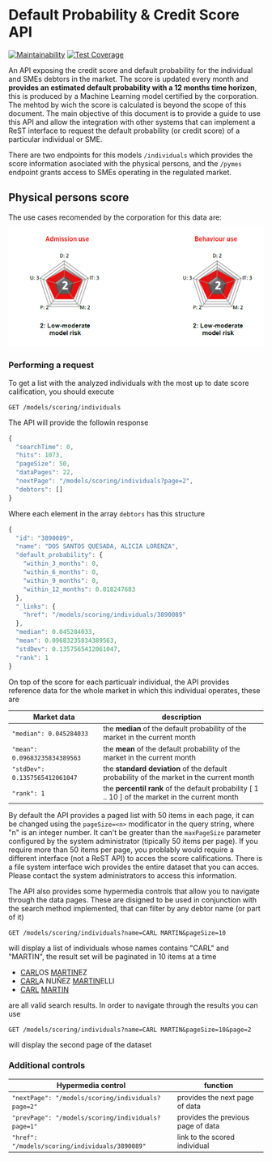 # Default Probability & Credit Score API

[![Maintainability](https://api.codeclimate.com/v1/badges/e74308bdc62b801f3112/maintainability)](https://codeclimate.com/github/Neurus1970/models/maintainability) [![Test Coverage](https://api.codeclimate.com/v1/badges/e74308bdc62b801f3112/test_coverage)](https://codeclimate.com/github/Neurus1970/models/test_coverage)

An API exposing the credit score and default probability for the individual and SMEs debtors in the market.
The score is updated every month and __provides an estimated default probability with a 12 months time horizon__, this is produced by a Machine Learning model certified by the corporation. The mehtod by wich the score is calculated is beyond the scope of this document. The main objective of this document is to provide a guide to use this API and allow the integration with other systems that can implement a ReST interface to request the default probability (or credit score) of a particular individual or SME.

There are two endpoints for this models `/individuals` which provides the score information asociated with the physical persons, and the `/pymes` endpoint grants access to SMEs operating in the regulated market.

## Physical persons score

The use cases recomended by the corporation for this data are:

![individuals model calification](resources/individuals_model_score.png)

### Performing a request

To get a list with the analyzed individuals with the most up to date score calification, you should execute

```http
GET /models/scoring/individuals
```

The API will provide the followin response

```javascript
{
  "searchTime": 0,
  "hits": 1073,
  "pageSize": 50,
  "dataPages": 22,
  "nextPage": "/models/scoring/individuals?page=2",
  "debtors": []
}
```

Where each element in the array `debtors` has this structure

```javascript
{
  "id": "3890089",
  "name": "DOS SANTOS QUESADA, ALICIA LORENZA",
  "default_probability": {
    "within_3_months": 0,
    "within_6_months": 0,
    "within_9_months": 0,
    "within_12_months": 0.018247683
  },
  "_links": {
    "href": "/models/scoring/individuals/3890089"
  },
  "median": 0.045284033,
  "mean": 0.09683235834389563,
  "stdDev": 0.1357565412061047,
  "rank": 1
}
```  

On top of the score for each particualr individual, the API provides reference data for the whole market in which this individual operates, these are

| Market data                    | description                                                                                      |
| ------------------------------ | ------------------------------------------------------------------------------------------------ |
| `"median": 0.045284033`        | the __median__ of the default probability of the market in the current month                     |
| `"mean": 0.09683235834389563`  | the __mean__ of the default probability of the market in the current month                       |
| `"stdDev": 0.1357565412061047` | the __standard deviation__ of the default probability of the market in the current month         |
| `"rank": 1`                    | the __percentil rank__ of the default probability [ 1 .. 10 ] of the market in the current month |

By default the API provides a paged list with 50 items in each page, it can be changed using the `pageSize=<n>` modificator in the query string, where "n" is an integer number. It can't be greater than the `maxPageSize` parameter configured by the system administrator (tipically 50 items per page). If you require more than 50 items per page, you problably would require a different interface (not a ReST API) to acces the score califications. There is a file system interface wich provides the entire dataset that you can acces. Please contact the system administrators to access this information.

The API also provides some hypermedia controls that allow you to navigate through the data pages. These are disigned to be used in conjunction with the search method implemented, that can filter by any debtor name (or part of it)

```http
GET /models/scoring/individuals?name=CARL MARTIN&pageSize=10
```

will display a list of individuals whose names contains "CARL" and "MARTIN", the result set will be paginated in 10 items at a time

* <ins>CARL</ins>OS <ins>MARTIN</ins>EZ
* <ins>CARL</ins>A NUÑEZ <ins>MARTIN</ins>ELLI
* <ins>CARL</ins> <ins>MARTIN</ins>

are all valid search results. In order to navigate through the results you can use

```http
GET /models/scoring/individuals?name=CARL MARTIN&pageSize=10&page=2
```

will display the second page of the dataset

### Additional controls

| Hypermedia control                                  | function                            |
| --------------------------------------------------- | ----------------------------------- |
| `"nextPage": "/models/scoring/individuals?page=2"`  | provides the next page of data      |
| `"prevPage": "/models/scoring/individuals?page=1"`  | provides the previous page of data  |
| `"href": "/models/scoring/individuals/3890089"`     | link to the scored individual       |
